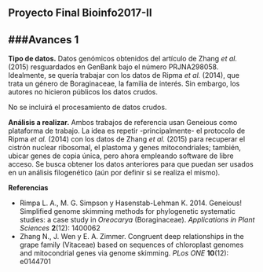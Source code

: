 ## Proyecto Final Bioinfo2017-II
###Avances 1
---
**Tipo de datos.** Datos genómicos obtenidos del artículo de Zhang *et al.* (2015) resguardados en GenBank bajo el número PRJNA298058. 
Idealmente, se quería trabajar con los datos de Ripma *et al.* (2014), que trata un género de Boraginaceae, la familia de interés. Sin embargo, los autores no hicieron públicos los datos crudos. 

No se incluirá el procesamiento de datos crudos.

**Análisis a realizar.** Ambos trabajos de referencia usan Geneious como plataforma de trabajo. La idea es repetir  -principalmente- el protocolo de Ripma *et al.* (2014) con los datos de Zhang *et al.* (2015) para recuperar el cistrón nuclear ribosomal, el plastoma y genes mitocondriales; también, ubicar genes de copia única, pero ahora empleando software de libre acceso. Se busca obtener los datos anteriores para que puedan ser usados en un análisis filogenético (aún por definir si se realiza el mismo).



**Referencias**

+ Rimpa L. A., M. G. Simpson y Hasenstab-Lehman K. 2014. Geneious! Simplified genome skimming methods for phylogenetic systematic studies: a case study in *Oreocarya* (Boraginaceae). _Applications in Plant Sciences_ **2**(12): 1400062
+ Zhang N., J. Wen y E. A. Zimmer. Congruent deep relationships in the grape family (Vitaceae) based on sequences of chloroplast genomes and mitocondrial genes via genome skimming.  _PLos_ _ONE_  **10**(12): e0144701